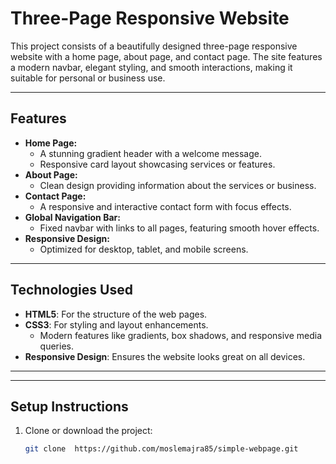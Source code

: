 # **Three-Page Responsive Website**

This project consists of a beautifully designed three-page responsive website with a home page, about page, and contact page. The site features a modern navbar, elegant styling, and smooth interactions, making it suitable for personal or business use.

---

## **Features**

- **Home Page:**
  - A stunning gradient header with a welcome message.
  - Responsive card layout showcasing services or features.
- **About Page:**
  - Clean design providing information about the services or business.
- **Contact Page:**
  - A responsive and interactive contact form with focus effects.
- **Global Navigation Bar:**
  - Fixed navbar with links to all pages, featuring smooth hover effects.
- **Responsive Design:**
  - Optimized for desktop, tablet, and mobile screens.

---

## **Technologies Used**

- **HTML5**: For the structure of the web pages.
- **CSS3**: For styling and layout enhancements.
  - Modern features like gradients, box shadows, and responsive media queries.
- **Responsive Design**: Ensures the website looks great on all devices.

---

---

## **Setup Instructions**

1. Clone or download the project:
   ```bash
   git clone  https://github.com/moslemajra85/simple-webpage.git
   
   ```
